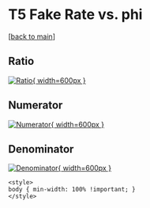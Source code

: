 # T5 Fake Rate vs. phi

[[back to main](./)]



## Ratio

[![Ratio](../mtv/var/T5_fakerate_phi.png){ width=600px }](../mtv/var/T5_fakerate_phi.pdf)

## Numerator

[![Numerator](../mtv/num/T5_fakerate_phi_num0.png){ width=600px }](../mtv/num/T5_fakerate_phi_num0.pdf)

## Denominator

[![Denominator](../mtv/den/T5_fakerate_phi_den.png){ width=600px }](../mtv/den/T5_fakerate_phi_den.pdf)


``` {=html}
<style>
body { min-width: 100% !important; }
</style>
```
